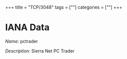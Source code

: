 +++
title = "TCP/3048"
tags = [""]
categories = [""]
+++

# IANA Data

_Name:_ pctrader

_Description:_ Sierra Net PC Trader

